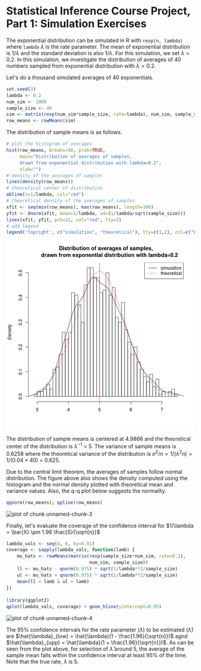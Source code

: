 # Statistical Inference Course Project, Part 1: Simulation Exercises



The exponential distribution can be simulated in R with `rexp(n, lambda)` where
`lambda` $\lambda$ is the rate parameter. The mean of exponential distribution is 
$1/\lambda$ and the standard deviation is also $1/\lambda$. For this simulation,
we set $\lambda=0.2$. In this simulation, we investigate the distribution of
averages of 40 numbers sampled from exponential distribution with $\lambda=0.2$.

Let's do a thousand simulated averages of 40 exponentials.


```r
set.seed(3)
lambda <- 0.2
num_sim <- 1000
sample_size <- 40
sim <- matrix(rexp(num_sim*sample_size, rate=lambda), num_sim, sample_size)
row_means <- rowMeans(sim)
```

The distribution of sample means is as follows.


```r
# plot the histogram of averages
hist(row_means, breaks=50, prob=TRUE,
     main="Distribution of averages of samples,
     drawn from exponential distribution with lambda=0.2",
     xlab="")
# density of the averages of samples
lines(density(row_means))
# theoretical center of distribution
abline(v=1/lambda, col="red")
# theoretical density of the averages of samples
xfit <- seq(min(row_means), max(row_means), length=100)
yfit <- dnorm(xfit, mean=1/lambda, sd=(1/lambda/sqrt(sample_size)))
lines(xfit, yfit, pch=22, col="red", lty=2)
# add legend
legend('topright', c("simulation", "theoretical"), lty=c(1,2), col=c("black", "red"))
```

![plot of chunk unnamed-chunk-2](Plot1.png) 

The distribution of sample means is centered at 4.9866
and the theoretical center of the distribution is $\lambda^{-1}$ = 5.
The variance of sample means is 0.6258 where the theoretical variance
of the distribution is $\sigma^2 / n = 1/(\lambda^2 n) = 1/(0.04 \times 40)$ =
0.625.

Due to the central limit theorem, the averages of samples follow normal
distribution. The figure above also shows the density computed using the histogram and the
normal density plotted with theoretical mean and variance values. Also, the
q-q plot below suggests the normality.


```r
qqnorm(row_means); qqline(row_means)
```

![plot of chunk unnamed-chunk-3](figure/unnamed-chunk-3.png) 

Finally, let's evaluate the coverage of the confidence interval for
$1/\lambda = \bar{X} \pm 1.96 \frac{S}{\sqrt{n}}$


```r
lambda_vals <- seq(4, 6, by=0.01)
coverage <- sapply(lambda_vals, function(lamb) {
    mu_hats <- rowMeans(matrix(rexp(sample_size*num_sim, rate=0.2),
                               num_sim, sample_size))
    ll <- mu_hats - qnorm(0.975) * sqrt(1/lambda**2/sample_size)
    ul <- mu_hats + qnorm(0.975) * sqrt(1/lambda**2/sample_size)
    mean(ll < lamb & ul > lamb)
})

library(ggplot2)
qplot(lambda_vals, coverage) + geom_hline(yintercept=0.95)
```

![plot of chunk unnamed-chunk-4](figure/unnamed-chunk-4.png) 

The 95% confidence intervals for the rate parameter ($\lambda$) to be estimated
($\hat{\lambda}$) are
$\hat{\lambda}_{low} = \hat{\lambda}(1 - \frac{1.96}{\sqrt{n}})$ agnd
$\hat{\lambda}_{upp} = \hat{\lambda}(1 + \frac{1.96}{\sqrt{n}})$.
As can be seen from the plot above, for selection of $\hat{\lambda}$ around 5,
the average of the sample mean falls within the confidence interval at least 95% of the time.
Note that the true rate, $\lambda$ is 5.
